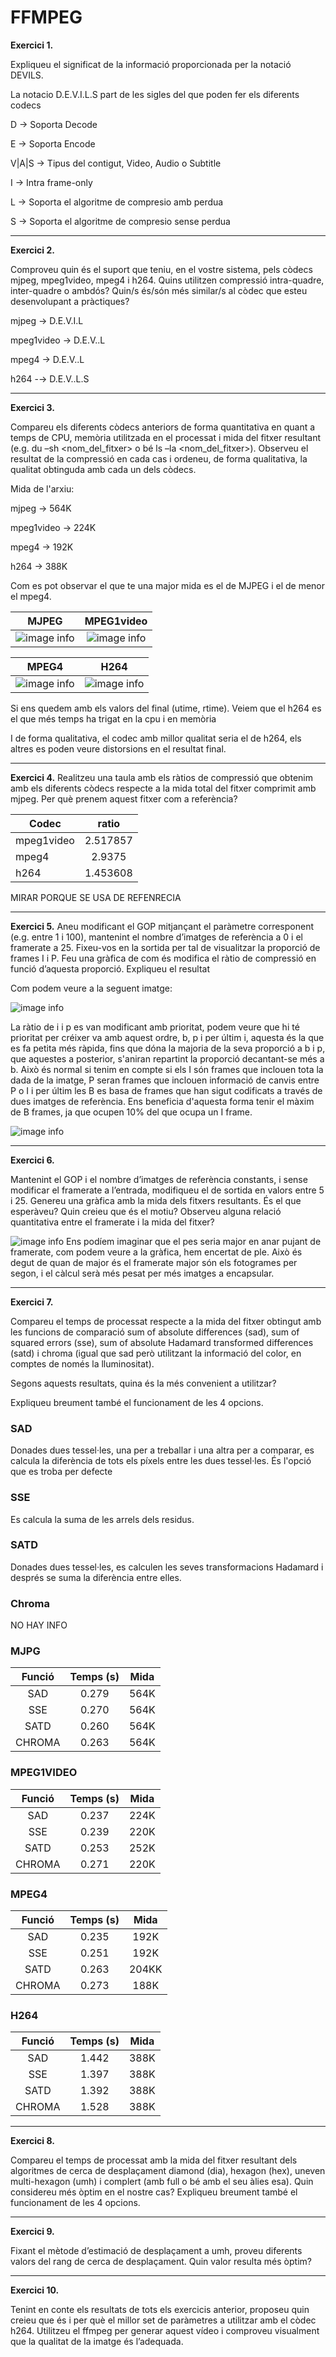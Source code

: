 # FFMPEG
**Exercici 1.**

Expliqueu el significat de la informació proporcionada per la notació DEVILS.

La notacio D.E.V.I.L.S part de les sigles del que poden fer els diferents codecs

D &#8594; Soporta Decode

E &#8594; Soporta Encode

V|A|S &#8594; Tipus del contigut, Video, Audio o Subtitle

I &#8594; Intra frame-only

L &#8594; Soporta el algoritme de compresio amb perdua

S &#8594; Soporta el algoritme de compresio sense perdua


---

**Exercici 2.**

Comproveu quin és el suport que teniu, en el vostre sistema, pels còdecs mjpeg,
mpeg1video, mpeg4 i h264. Quins utilitzen compressió intra-quadre, inter-quadre o
ambdós? Quin/s és/són més similar/s al còdec que esteu desenvolupant a pràctiques?

mjpeg &#8594; D.E.V.I.L

mpeg1video &#8594; D.E.V..L

mpeg4 &#8594; D.E.V..L

h264 -&#8594; D.E.V..L.S

---

**Exercici 3.**

Compareu els diferents còdecs anteriors de forma quantitativa en quant a temps de
CPU, memòria utilitzada en el processat i mida del fitxer resultant (e.g. du –sh
<nom_del_fitxer> o bé ls –la <nom_del_fitxer>). Observeu el resultat de la
compressió en cada cas i ordeneu, de forma qualitativa, la qualitat obtinguda amb cada un dels
còdecs.

Mida de l'arxiu:

mjpeg &#8594; 564K

mpeg1video &#8594; 224K

mpeg4 &#8594; 192K

h264 &#8594; 388K

Com es pot observar el que te una major mida es el de MJPEG i el de menor el mpeg4.

| MJPEG   | MPEG1video |
| ---------|:------:|
|![image info](./mjpeg_info.png)|![image info](./mpeg1video_info.png)|

| MPEG4   | H264 |
| ---------|:------:|
|![image info](./mpeg4_info.png)|![image info](./h264_info.png)|


Si ens quedem amb els valors del final (utime, rtime). Veiem que el h264 es el que més temps ha trigat en la cpu i en memòria

I de forma qualitativa, el codec amb millor qualitat seria el de h264, els altres es poden veure distorsions en el resultat final.

---

**Exercici 4.**
Realitzeu una taula amb els ràtios de compressió que obtenim amb els diferents còdecs
respecte a la mida total del fitxer comprimit amb mjpeg. Per què prenem aquest fitxer com a
referència? 

| Codec       | ratio |
| ----------- |:------:|
|	mpeg1video|2.517857|
|	mpeg4	  |2.9375|
|	h264	  |1.453608|

MIRAR PORQUE SE USA DE REFENRECIA

---

**Exercici 5.**
Aneu modificant el GOP mitjançant el paràmetre corresponent (e.g. entre 1 i 100),
mantenint el nombre d’imatges de referència a 0 i el framerate a 25. Fixeu-vos en la sortida per
tal de visualitzar la proporció de frames I i P. Feu una gràfica de com és modifica el ràtio de
compressió en funció d’aquesta proporció. Expliqueu el resultat

Com podem veure a la seguent imatge: 

![image info](./relacioIPB.png)

La ràtio de i i p es van modificant amb prioritat, podem veure que hi té prioritat per créixer va amb aquest ordre, b, p i per últim i, aquesta és la que es fa petita més ràpida, fins que dóna la majoria de la seva proporció a b i p, que aquestes a posterior, s'aniran repartint la proporció decantant-se més a b. Això és normal si tenim en compte si els I són frames que inclouen tota la dada de la imatge, P seran frames que inclouen informació de canvis entre P o I i per últim les B es basa de frames que han sigut codificats a través de dues imatges de referència. Ens beneficia d'aquesta forma tenir el màxim de B frames, ja que ocupen 10% del que ocupa un I frame. 

![image info](./timeIPB.png)

---

**Exercici 6.**


Mantenint el GOP i el nombre d’imatges de referència constants, i sense modificar el
framerate a l’entrada, modifiqueu el de sortida en valors entre 5 i 25. Genereu una gràfica amb
la mida dels fitxers resultants. És el que esperàveu? Quin creieu que és el motiu? Observeu alguna
relació quantitativa entre el framerate i la mida del fitxer?

![image info](./frameRatePes.png)
Ens podíem imaginar que el pes seria major en anar pujant de framerate, com podem veure a la gràfica, hem encertat de ple. Això és degut de quan de major és el framerate major són els fotogrames per segon, i el càlcul serà més pesat per més imatges a encapsular.

---

**Exercici 7.**

Compareu el temps de processat respecte a la mida del fitxer obtingut amb les funcions de comparació sum of absolute differences (sad), sum of squared errors (sse), sum of absolute Hadamard transformed differences (satd) i chroma (igual que sad però utilitzant la informació del color, en comptes de només la lluminositat). 

Segons aquests resultats, quina és la més convenient a utilitzar? 

Expliqueu breument també el funcionament de les 4 opcions.

### SAD

Donades dues tessel·les, una per a treballar i una altra per a comparar, es calcula la diferència de tots els píxels entre les dues tessel·les. És l'opció que es troba per defecte

### SSE

Es calcula la suma de les arrels dels residus.

### SATD

Donades dues tessel·les, es calculen les seves transformacions Hadamard  i després se suma la diferència entre elles.

### Chroma

NO HAY INFO

### MJPG
|Funció|Temps (s)|Mida|
|:--:|:-----:|:--:|
|SAD|0.279|564K|
|SSE|0.270|564K|
|SATD|0.260|564K|
|CHROMA|0.263|564K|

### MPEG1VIDEO
|Funció|Temps (s)|Mida|
|:--:|:-----:|:--:|
|SAD|0.237|224K|
|SSE|0.239|220K|
|SATD|0.253|252K|
|CHROMA|0.271|220K|


### MPEG4
|Funció|Temps (s)|Mida|
|:--:|:-----:|:--:|
|SAD|0.235|192K|
|SSE|0.251|192K|
|SATD|0.263|204KK|
|CHROMA|0.273|188K|


### H264
|Funció|Temps (s)|Mida|
|:--:|:-----:|:--:|
|SAD|1.442|388K|
|SSE|1.397|388K|
|SATD|1.392|388K|
|CHROMA|1.528|388K|


---

**Exercici 8.**

Compareu el temps de processat amb la mida del fitxer resultant dels algoritmes de
cerca de desplaçament diamond (dia), hexagon (hex), uneven multi-hexagon (umh) i complert
(amb full o bé amb el seu àlies esa). Quin considereu més òptim en el nostre cas? Expliqueu
breument també el funcionament de les 4 opcions.

---

**Exercici 9.**

Fixant el mètode d’estimació de desplaçament a umh, proveu diferents valors del rang
de cerca de desplaçament. Quin valor resulta més òptim?

---

**Exercici 10.**

Tenint en conte els resultats de tots els exercicis anterior, proposeu quin creieu que és
i per què el millor set de paràmetres a utilitzar amb el còdec h264. Utilitzeu el ffmpeg per
generar aquest vídeo i comproveu visualment que la qualitat de la imatge és l’adequada.
